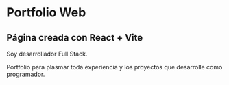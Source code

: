 # Portfolio Web
## Página creada con React + Vite

Soy desarrollador Full Stack.

Portfolio para plasmar toda experiencia y los proyectos que desarrolle como programador. 